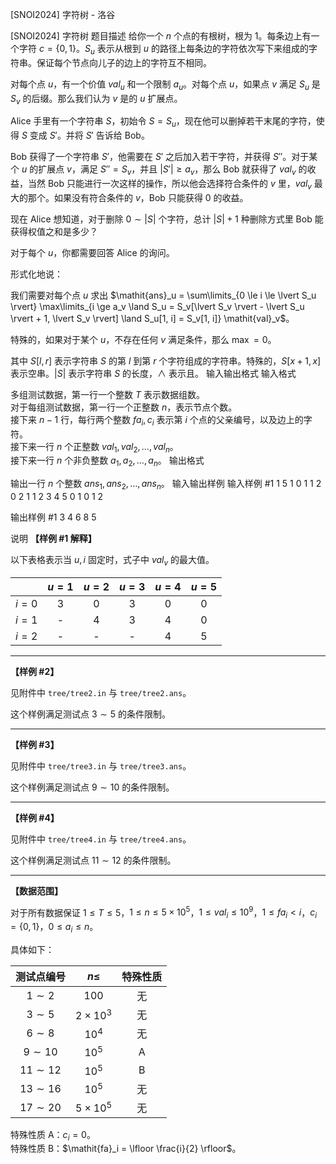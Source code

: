 



[SNOI2024] 字符树 - 洛谷














[SNOI2024] 字符树
题目描述
给你一个 $n$ 个点的有根树，根为 $1$。每条边上有一个字符 $c = \{0, 1\}$。$S_u$ 表示从根到 $u$ 的路径上每条边的字符依次写下来组成的字符串。保证每个节点向儿子的边上的字符互不相同。

对每个点 $u$，有一个价值 $\mathit{val}_u$ 和一个限制 $a_u$。对每个点 $u$，如果点 $v$ 满足 $S_u$ 是 $S_v$ 的后缀。那么我们认为 $v$ 是的 $u$ 扩展点。

Alice 手里有一个字符串 $S$，初始令 $S = S_u$，现在他可以删掉若干末尾的字符，使得 $S$ 变成 $S'$。并将 $S'$ 告诉给 Bob。

Bob 获得了一个字符串 $S'$，他需要在 $S'$ 之后加入若干字符，并获得 $S''$。对于某个 $u$ 的扩展点 $v$，满足 $S'' = S_v$，并且 $\lvert S' \rvert \ge a_v$，那么 Bob 就获得了 $\mathit{val}_v$ 的收益，当然 Bob 只能进行一次这样的操作，所以他会选择符合条件的 $v$ 里，$\mathit{val}_v$ 最大的那个。如果没有符合条件的 $v$，Bob 只能获得 $0$ 的收益。

现在 Alice 想知道，对于删除 $0 \sim \lvert S \rvert$ 个字符，总计 $\lvert S \rvert + 1$ 种删除方式里 Bob 能获得权值之和是多少？

对于每个 $u$，你都需要回答 Alice 的询问。

形式化地说：

我们需要对每个点 $u$ 求出 $\mathit{ans}_u = \sum\limits_{0 \le i \le \lvert S_u \rvert} \max\limits_{i \ge a_v \land S_u = S_v[\lvert S_v \rvert - \lvert S_u \rvert + 1, \lvert S_v \rvert] \land S_u[1, i] = S_v[1, i]} \mathit{val}_v$。

特殊的，如果对于某个 $u$，不存在任何 $v$ 满足条件，那么 $\max = 0$。

其中 $S[l, r]$ 表示字符串 $S$ 的第 $l$ 到第 $r$ 个字符组成的字符串。特殊的，$S[x + 1, x]$ 表示空串。$\lvert S \rvert$ 表示字符串 $S$ 的长度，$\land$ 表示且。
输入输出格式
输入格式

多组测试数据，第一行一个整数 $T$ 表示数据组数。  
对于每组测试数据，第一行一个正整数 $n$，表示节点个数。  
接下来 $n - 1$ 行，每行两个整数 $\mathit{fa}_i, c_i$ 表示第 $i$ 个点的父亲编号，以及边上的字符。  
接下来一行 $n$ 个正整数 $\mathit{val}_1, \mathit{val}_2, \ldots, \mathit{val}_n$。  
接下来一行 $n$ 个非负整数 $a_1, a_2, \ldots, a_n$。
输出格式

输出一行 $n$ 个整数 $\mathit{ans}_1, \mathit{ans}_2, \ldots, \mathit{ans}_n$。
输入输出样例
输入样例 #1
1
5
1 0
1 1
2 0
2 1
1 2 3 4 5
0 1 0 1 2

输出样例 #1
3 4 6 8 5

说明
**【样例 \#1 解释】**

以下表格表示当 $u, i$ 固定时，式子中 $\mathit{val}_v$ 的最大值。

| | $u = 1$ | $u = 2$ | $u = 3$ | $u = 4$ | $u = 5$ |
|:-:|:-:|:-:|:-:|:-:|:-:|
| $i = 0$ | $3$ | $0$ | $3$ | $0$ | $0$ |
| $i = 1$ | - | $4$ | $3$ | $4$ | $0$ |
| $i = 2$ | - | - | - | $4$ | $5$ |

---

**【样例 \#2】**

见附件中 `tree/tree2.in` 与 `tree/tree2.ans`。

这个样例满足测试点 $3 \sim 5$ 的条件限制。

---

**【样例 \#3】**

见附件中 `tree/tree3.in` 与 `tree/tree3.ans`。

这个样例满足测试点 $9 \sim 10$ 的条件限制。

---

**【样例 \#4】**

见附件中 `tree/tree4.in` 与 `tree/tree4.ans`。

这个样例满足测试点 $11 \sim 12$ 的条件限制。

---

**【数据范围】**

对于所有数据保证 $1 \le T \le 5$，$1 \le n \le 5 \times {10}^5$，$1 \le \mathit{val}_i \le {10}^9$，$1 \le \mathit{fa}_i < i$，$c_i = \{0, 1\}$，$0 \le a_i \le n$。

具体如下：

| 测试点编号 | $n \le$ | 特殊性质 |
|:-:|:-:|:-:|
| $1 \sim 2$ | $100$ | 无 |
| $3 \sim 5$ | $2 \times {10}^3$ | 无 |
| $6 \sim 8$ | ${10}^4$ | 无 |
| $9 \sim 10$ | ${10}^5$ | A |
| $11 \sim 12$ | ${10}^5$ | B |
| $13 \sim 16$ | ${10}^5$ | 无 |
| $17 \sim 20$ | $5 \times {10}^5$ | 无 |

特殊性质 A：$c_i = 0$。  
特殊性质 B：$\mathit{fa}_i = \lfloor \frac{i}{2} \rfloor$。






